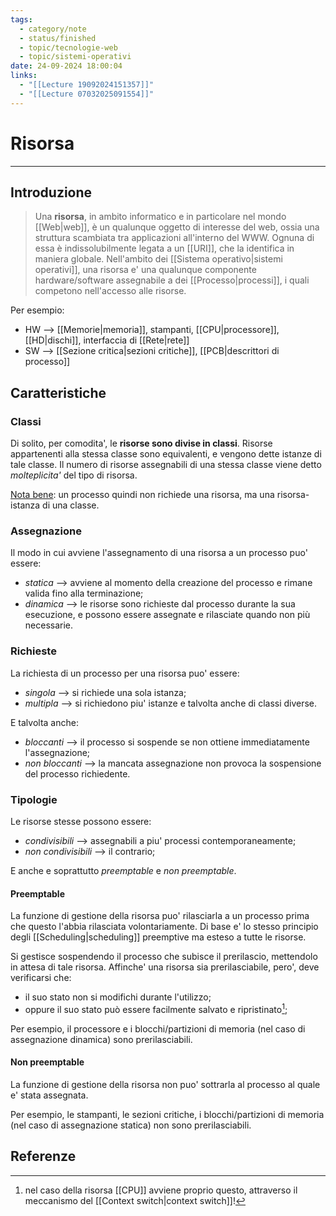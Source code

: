 ```yaml
---
tags:
  - category/note
  - status/finished
  - topic/tecnologie-web
  - topic/sistemi-operativi
date: 24-09-2024 18:00:04
links:
  - "[[Lecture 19092024151357]]"
  - "[[Lecture 07032025091554]]"
---
```

# Risorsa
---
## Introduzione
> Una **risorsa**, in ambito informatico e in particolare nel mondo [[Web|web]], è un qualunque oggetto di interesse del web, ossia una struttura scambiata tra applicazioni all'interno del WWW. Ognuna di essa è indissolubilmente legata a un [[URI]], che la identifica in maniera globale.
> Nell'ambito dei [[Sistema operativo|sistemi operativi]], una risorsa e' una qualunque componente hardware/software assegnabile a dei [[Processo|processi]], i quali competono nell'accesso alle risorse.

Per esempio:
- HW --> [[Memorie|memoria]], stampanti, [[CPU|processore]], [[HD|dischi]], interfaccia di [[Rete|rete]]
- SW --> [[Sezione critica|sezioni critiche]], [[PCB|descrittori di processo]]

## Caratteristiche
### Classi
Di solito, per comodita', le **risorse sono divise in classi**. Risorse appartenenti alla stessa classe sono equivalenti, e vengono dette istanze di tale classe. Il numero di risorse assegnabili di una stessa classe viene detto _molteplicita'_ del tipo di risorsa.

<u>Nota bene</u>: un processo quindi non richiede una risorsa, ma una risorsa-istanza di una classe.

### Assegnazione
Il modo in cui avviene l'assegnamento di una risorsa a un processo puo' essere:
- _statica_ --> avviene al momento della creazione del processo e rimane valida fino alla terminazione;
- _dinamica_ --> le risorse sono richieste dal processo durante la sua esecuzione, e possono essere assegnate e rilasciate quando non più necessarie.

### Richieste
La richiesta di un processo per una risorsa puo' essere:
- _singola_ --> si richiede una sola istanza;
- _multipla_ --> si richiedono piu' istanze e talvolta anche di classi diverse.

E talvolta anche:
- _bloccanti_ --> il processo si sospende se non ottiene immediatamente l'assegnazione;
- _non bloccanti_ --> la mancata assegnazione non provoca la sospensione del processo richiedente.

### Tipologie
Le risorse stesse possono essere:
- _condivisibili_ --> assegnabili a piu' processi contemporaneamente;
- _non condivisibili_ --> il contrario;

E anche e soprattutto _preemptable_ e _non preemptable_.

#### Preemptable
La funzione di gestione della risorsa puo' rilasciarla a un processo prima che questo l'abbia rilasciata volontariamente. Di base e' lo stesso principio degli [[Scheduling|scheduling]] preemptive ma esteso a tutte le risorse.

Si gestisce sospendendo il processo che subisce il prerilascio, mettendolo in attesa di tale risorsa. Affinche' una risorsa sia prerilasciabile, pero', deve verificarsi che:
- il suo stato non si modifichi durante l'utilizzo;
- oppure il suo stato può essere facilmente salvato e ripristinato[^1];

Per esempio, il processore e i blocchi/partizioni di memoria (nel caso di assegnazione dinamica) sono prerilasciabili.

#### Non preemptable
La funzione di gestione della risorsa non puo' sottrarla al processo al quale e' stata assegnata.

Per esempio, le stampanti, le sezioni critiche, i blocchi/partizioni di memoria (nel caso di assegnazione statica) non sono prerilasciabili.

## Referenze

[^1]: nel caso della risorsa [[CPU]] avviene proprio questo, attraverso il meccanismo del [[Context switch|context switch]]!
